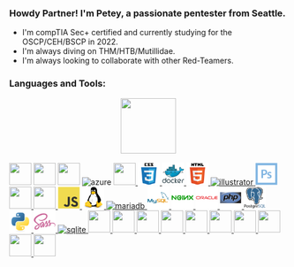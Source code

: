 ### Howdy Partner! I'm Petey, a passionate pentester from Seattle. 
- I'm compTIA Sec+ certified and currently studying for the OSCP/CEH/BSCP in 2022.
- I'm always diving on THM/HTB/Mutillidae. 
- I'm always looking to collaborate with other Red-Teamers. 

<p align="left">
</p>
<h3 align="left">Languages and Tools:</h3>
<p align="center"> <img src="https://cdn.jsdelivr.net/gh/devicons/devicon/icons/debian/debian-plain.svg" width="100" height="100"/>
<p align="left">
<img src="https://cdn.jsdelivr.net/gh/devicons/devicon/icons/arduino/arduino-original-wordmark.svg" width="40" height="40"/>
<img src="https://cdn.jsdelivr.net/gh/devicons/devicon/icons/apache/apache-original.svg" width="40" height="40"/>
<img src="https://cdn.jsdelivr.net/gh/devicons/devicon/icons/anaconda/anaconda-original-wordmark.svg" width="40" height="40"/>
<img src="https://www.vectorlogo.zone/logos/microsoft_azure/microsoft_azure-icon.svg" alt="azure" width="40" height="40"/> </a> <a href="https://www.gnu.org/software/bash/" target="_blank" rel="noreferrer">
<img src="https://cdn.jsdelivr.net/gh/devicons/devicon/icons/bash/bash-original.svg" width="40" height="40"/>
<img src="https://raw.githubusercontent.com/devicons/devicon/master/icons/css3/css3-original-wordmark.svg" alt="css3" width="40" height="40"/> </a> <a href="https://www.docker.com/" target="_blank" rel="noreferrer"> 
<img src="https://raw.githubusercontent.com/devicons/devicon/master/icons/docker/docker-original-wordmark.svg" alt="docker" width="40" height="40"/> </a> <a href="https://www.w3.org/html/" target="_blank" rel="noreferrer">
<img src="https://raw.githubusercontent.com/devicons/devicon/master/icons/html5/html5-original-wordmark.svg" alt="html5" width="40" height="40"/> </a> <a href="https://www.adobe.com/in/products/illustrator.html" target="_blank" rel="noreferrer">
<img src="https://www.vectorlogo.zone/logos/adobe_illustrator/adobe_illustrator-icon.svg" alt="illustrator" width="40" height="40"/> </a> <a href="https://developer.mozilla.org/en-US/docs/Web/JavaScript" target="_blank" rel="noreferrer">
<img src="https://raw.githubusercontent.com/devicons/devicon/master/icons/photoshop/photoshop-line.svg" alt="photoshop" width="40" height="40"/> </a> <a href="https://www.php.net" target="_blank" rel="noreferrer">
<img src="https://cdn.jsdelivr.net/gh/devicons/devicon/icons/premierepro/premierepro-original.svg" width="40" height="40"/>
<img src="https://cdn.jsdelivr.net/gh/devicons/devicon/icons/aftereffects/aftereffects-original.svg" width="40" height="40"/>
<img src="https://raw.githubusercontent.com/devicons/devicon/master/icons/javascript/javascript-original.svg" alt="javascript" width="40" height="40"/> </a> <a href="https://www.linux.org/" target="_blank" rel="noreferrer">
<img src="https://raw.githubusercontent.com/devicons/devicon/master/icons/linux/linux-original.svg" alt="linux" width="40" height="40"/> </a> <a href="https://mariadb.org/" target="_blank" rel="noreferrer">
<img src="https://www.vectorlogo.zone/logos/mariadb/mariadb-icon.svg" alt="mariadb" width="40" height="40"/> </a> <a href="https://www.mysql.com/" target="_blank" rel="noreferrer">
<img src="https://raw.githubusercontent.com/devicons/devicon/master/icons/mysql/mysql-original-wordmark.svg" alt="mysql" width="40" height="40"/> </a> <a href="https://www.nginx.com" target="_blank" rel="noreferrer">
<img src="https://raw.githubusercontent.com/devicons/devicon/master/icons/nginx/nginx-original.svg" alt="nginx" width="40" height="40"/> </a> <a href="https://www.oracle.com/" target="_blank" rel="noreferrer">
<img src="https://raw.githubusercontent.com/devicons/devicon/master/icons/oracle/oracle-original.svg" alt="oracle" width="40" height="40"/> </a> <a href="https://www.photoshop.com/en" target="_blank" rel="noreferrer">
<img src="https://raw.githubusercontent.com/devicons/devicon/master/icons/php/php-original.svg" alt="php" width="40" height="40"/> </a> <a href="https://www.postgresql.org" target="_blank" rel="noreferrer">
<img src="https://raw.githubusercontent.com/devicons/devicon/master/icons/postgresql/postgresql-original-wordmark.svg" alt="postgresql" width="40" height="40"/> </a> <a href="https://www.python.org" target="_blank" rel="noreferrer">
<img src="https://raw.githubusercontent.com/devicons/devicon/master/icons/python/python-original.svg" alt="python" width="40" height="40"/> </a> <a href="https://sass-lang.com" target="_blank" rel="noreferrer"> 
<img src="https://raw.githubusercontent.com/devicons/devicon/master/icons/sass/sass-original.svg" alt="sass" width="40" height="40"/> </a> <a href="https://www.sqlite.org/" target="_blank" rel="noreferrer">
<img src="https://www.vectorlogo.zone/logos/sqlite/sqlite-icon.svg" alt="sqlite" width="40" height="40"/> 
<img src="https://cdn.jsdelivr.net/gh/devicons/devicon/icons/microsoftsqlserver/microsoftsqlserver-plain-wordmark.svg" width="40" height="40"/>
<img src="https://cdn.jsdelivr.net/gh/devicons/devicon/icons/wordpress/wordpress-plain.svg" width="40" height="40"/>
<img src="https://cdn.jsdelivr.net/gh/devicons/devicon/icons/vscode/vscode-original.svg" width="40" height="40"/>
<img src="https://cdn.jsdelivr.net/gh/devicons/devicon/icons/vim/vim-original.svg" width="40" height="40"/>
<img src="https://cdn.jsdelivr.net/gh/devicons/devicon/icons/ubuntu/ubuntu-plain-wordmark.svg" width="40" height="40"/>
<img src="https://cdn.jsdelivr.net/gh/devicons/devicon/icons/ssh/ssh-original-wordmark.svg" width="40" height="40"/>
<img src="https://cdn.jsdelivr.net/gh/devicons/devicon/icons/raspberrypi/raspberrypi-original.svg" width="40" height="40"/>
<img src="https://cdn.jsdelivr.net/gh/devicons/devicon/icons/slack/slack-original.svg" width="40" height="40"/>
<img src="https://cdn.jsdelivr.net/gh/devicons/devicon/icons/msdos/msdos-original.svg" width="40" height="40"/>
<img src="https://cdn.jsdelivr.net/gh/devicons/devicon/icons/windows8/windows8-original.svg" width="40" height="40"/> </a> </p>



<!---
PeterRiding/PeterRiding is a ✨ special ✨ repository because its `README.md` (this file) appears on your GitHub profile.
You can click the Preview link to take a look at your changes.
--->
